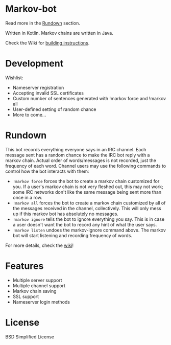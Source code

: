 # Markov-bot
Read more in the [Rundown](#rundown) section.

Written in Kotlin. Markov chains are written in Java.

Check the Wiki for [building instructions](https://github.com/alekratz/markov-bot/wiki/Building).

# Development
Wishlist:

* Nameserver registration
* Accepting invalid SSL certificates
* Custom number of sentences generated with !markov force and !markov all
* User-defined setting of random chance
* More to come...

# Rundown
This bot records everything everyone says in an IRC channel. Each message sent has a random chance to make the IRC bot reply with a markov chain. Actual order of words/messages is not recorded, just the frequency of each word. Channel users may use the following commands to control how the bot interacts with them:

* `!markov force` forces the bot to create a markov chain customized for you. If a user's markov chain is not very fleshed out, this may not work; some IRC networks don't like the same message being sent more than once in a row.
* `!markov all` forces the bot to create a markov chain customized by all of the messages received in the channel, collectively. This will only mess up if this markov bot has absolutely no messages.
* `!markov ignore` tells the bot to ignore everything you say. This is in case a user doesn't want the bot to record any hint of what the user says.
* `!markov listen` undoes the markov-ignore command above. The markov bot will start listening and recording frequency of words.

For more details, check the [wiki](https://github.com/alekratz/markov-bot/wiki)!

# Features

* Multiple server support
* Multiple channel support
* Markov chain saving
* SSL support
* Nameserver login methods

# License

BSD Simplified License
